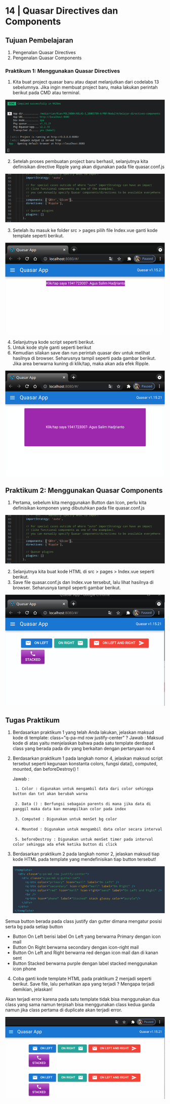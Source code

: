 # 14 | Quasar Directives dan Components

## Tujuan Pembelajaran

1. Pengenalan Quasar Directives
2. Pengenalan Quasar Components

### Praktikum 1: Menggunakan Quasar Directives

1. Kita buat project quasar baru atau dapat melanjutkan dari codelabs 13 sebelumnya. Jika ingin membuat project baru, maka lakukan perintah berikut pada CMD atau terminal.

![](img/install.png)

2. Setelah proses pembuatan project baru berhasil, selanjutnya kita definisikan directive Ripple yang akan digunakan pada file quasar.conf.js

![](img/1.png)

3. Setelah itu masuk ke folder src > pages pilih file Index.vue ganti kode template seperti berikut.

![](img/tamp1.png)

4. Selanjutnya kode script seperti berikut.
5. Untuk kode style ganti seperti berikut
6. Kemudian silakan save dan run perintah quasar dev untuk melihat hasilnya di browser. Seharusnya tampil seperti pada gambar berikut. Jika area berwarna kuning di klik/tap, maka akan ada efek Ripple.

![](img/tamp2.png)

## Praktikum 2: Menggunakan Quasar Components

1. Pertama, sebelum kita menggunakan Button dan Icon, perlu kita definisikan komponen yang dibutuhkan pada file quasar.conf.js

![](img/1.png)

2. Selanjutnya kita buat kode HTML di src > pages > Index.vue seperti berikut.
3. Save file quasar.conf.js dan Index.vue tersebut, lalu lihat hasilnya di browser. Seharusnya tampil seperti gambar berikut.

![](img/tamp3.png)

## Tugas Praktikum

1. Berdasarkan praktikum 1 yang telah Anda lakukan, jelaskan maksud kode di template: class="q-pa-md row justify-center" ?
Jawab : Maksud kode di atas yaitu menjelaskan bahwa pada satu template derdapat class yang berada pada div yang berkaitan dengan pertanyaan no 4

2. Berdasarkan praktikum 1 pada langkah nomor 4, jelaskan maksud script tersebut seperti kegunaan konstanta colors, fungsi data(), computed, mounted, dan beforeDestroy() !

    Jawab : 

        1. Color : digunakan untuk mengambil data dari color sehingga button dan txt akan berubah warna

        2. Data () : Berfungsi sebagain parents di mana jika data di panggil maka data kan menampilkan color pada index

        3. Computed : Digunakan untuk menSet bg color

        4. Mounted : Digunakan untuk mengambil data color secara interval

        5. beforeDestroy : Digunakan untuk menSet timer pada interval color sehingga ada efek ketika button di click 

3. Berdasarkan praktikum 2 pada langkah nomor 2, jelaskan maksud tiap kode HTML pada template yang mendefinisikan tiap button tersebut!

    ![](img/2.png)

Semua button berada pada class justify dan gutter dimana mengatur posisi serta bg pada setiap button

* Button On Left berisi label On Left yang berwarna Primary dengan icon mail
* Button On Right berwarna secondary dengan icon-right mail
* Button On Left and Right berwarna red dengan icon mail dan di kanan sent
* Button Stacked berwarna purple dengan label stacked menggunakan icon phone

4. Coba ganti kode template HTML pada praktikum 2 menjadi seperti berikut. Save file, lalu perhatikan apa yang terjadi ? Mengapa terjadi demikian, jelaskan!

Akan terjadi error karena pada satu template tidak bisa menggunakan dua class yang sama namun terpisah bisa menggunakan class kedua ganda namun jika class pertama di duplicate akan terjadi error.

![](img/3.png)